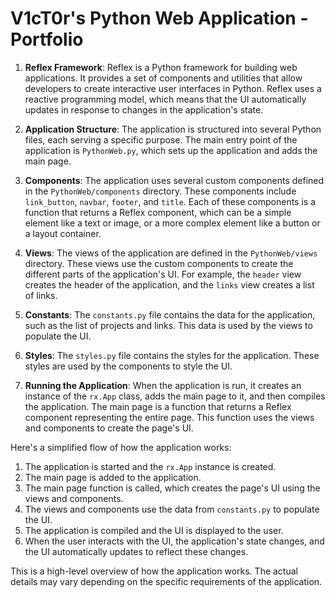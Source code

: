 # V1cT0r's Python Web Application - Portfolio

1. **Reflex Framework**: Reflex is a Python framework for building web applications. It provides a set of components and utilities that allow developers to create interactive user interfaces in Python. Reflex uses a reactive programming model, which means that the UI automatically updates in response to changes in the application's state.

2. **Application Structure**: The application is structured into several Python files, each serving a specific purpose. The main entry point of the application is `PythonWeb.py`, which sets up the application and adds the main page.

3. **Components**: The application uses several custom components defined in the `PythonWeb/components` directory. These components include `link_button`, `navbar`, `footer`, and `title`. Each of these components is a function that returns a Reflex component, which can be a simple element like a text or image, or a more complex element like a button or a layout container.

4. **Views**: The views of the application are defined in the `PythonWeb/views` directory. These views use the custom components to create the different parts of the application's UI. For example, the `header` view creates the header of the application, and the `links` view creates a list of links.

5. **Constants**: The `constants.py` file contains the data for the application, such as the list of projects and links. This data is used by the views to populate the UI.

6. **Styles**: The `styles.py` file contains the styles for the application. These styles are used by the components to style the UI.

7. **Running the Application**: When the application is run, it creates an instance of the `rx.App` class, adds the main page to it, and then compiles the application. The main page is a function that returns a Reflex component representing the entire page. This function uses the views and components to create the page's UI.

Here's a simplified flow of how the application works:

1. The application is started and the `rx.App` instance is created.
2. The main page is added to the application.
3. The main page function is called, which creates the page's UI using the views and components.
4. The views and components use the data from `constants.py` to populate the UI.
5. The application is compiled and the UI is displayed to the user.
6. When the user interacts with the UI, the application's state changes, and the UI automatically updates to reflect these changes.

This is a high-level overview of how the application works. The actual details may vary depending on the specific requirements of the application.
